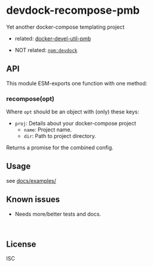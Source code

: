 ﻿
<!--#echo json="package.json" key="name" underline="=" -->
devdock-recompose-pmb
=====================
<!--/#echo -->

<!--#echo json="package.json" key="description" -->
Yet another docker-compose templating project
<!--/#echo -->


* related: [docker-devel-util-pmb][ddu-pmb]
* NOT related: [`npm:devdock`](https://github.com/mikesir87/devdock-node)

  [ddu-pmb]: (https://github.com/mk-pmb/docker-devel-util-pmb)



API
---

This module ESM-exports one function with one method:

### recompose(opt)

Where `opt` should be an object with (only) these keys:

* `proj`: Details about your docker-compose project
  * `name`: Project name.
  * `dir`: Path to project directory.

Returns a promise for the combined config.



Usage
-----

see [docs/examples/](docs/examples/)


<!--/include-->


<!--#toc stop="scan" -->



Known issues
------------

* Needs more/better tests and docs.




&nbsp;


License
-------
<!--#echo json="package.json" key=".license" -->
ISC
<!--/#echo -->
